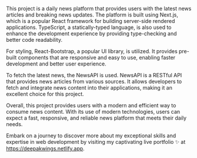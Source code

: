 This project is a daily news platform that provides users with the latest news articles and breaking news updates. The platform is built using Next.js, which is a popular React framework for building server-side rendered applications. TypeScript, a statically-typed language, is also used to enhance the development experience by providing type-checking and better code readability.

For styling, React-Bootstrap, a popular UI library, is utilized. It provides pre-built components that are responsive and easy to use, enabling faster development and better user experience.

To fetch the latest news, the NewsAPI is used. NewsAPI is a RESTful API that provides news articles from various sources. It allows developers to fetch and integrate news content into their applications, making it an excellent choice for this project.

Overall, this project provides users with a modern and efficient way to consume news content. With its use of modern technologies, users can expect a fast, responsive, and reliable news platform that meets their daily needs.

Embark on a journey to discover more about my exceptional skills and expertise in web development by visiting my captivating live portfolio ✨ at https://deepakwings.netlify.app.
